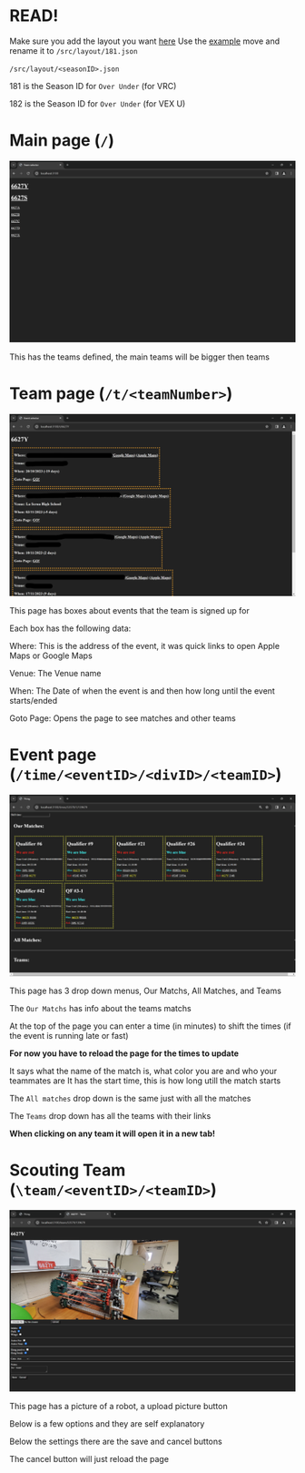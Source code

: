# READ!

Make sure you add the layout you want [here](/src/layout) Use the [example](/src/layout.example.json) move and rename it to `/src/layout/181.json`

`/src/layout/<seasonID>.json`

181 is the Season ID for `Over Under` (for VRC)

182 is the Season ID for `Over Under` (for VEX U)

# Main page (`/`)

![The main page with teams](imgs/main.png)

This has the teams defined, the main teams will be bigger then teams

# Team page (`/t/<teamNumber>`)

![Boxes with info about events, Where, Venue, When, Goto Page](imgs/team.png)

This page has boxes about events that the team is signed up for

Each box has the following data:

Where: This is the address of the event, it was quick links to open Apple Maps or Google Maps

Venue: The Venue name

When: The Date of when the event is and then how long until the event starts/ended

Goto Page: Opens the page to see matches and other teams

# Event page (`/time/<eventID>/<divID>/<teamID>`)

![Read below](imgs/time.png)

This page has 3 drop down menus, Our Matchs, All Matches, and Teams

The `Our Matchs` has info about the teams matchs

At the top of the page you can enter a time (in minutes) to shift the times (if the event is running late or fast)

**For now you have to reload the page for the times to update**

It says what the name of the match is, what color you are and who your teammates are
It has the start time, this is how long utill the match starts

The `All matches` drop down is the same just with all the matches

The `Teams` drop down has all the teams with their links

**When clicking on any team it will open it in a new tab!**

# Scouting Team (`\team/<eventID>/<teamID>`)

![Team info](imgs/teamInfo.png)

This page has a picture of a robot, a upload picture button

Below is a few options and they are self explanatory

Below the settings there are the save and cancel buttons

The cancel button will just reload the page